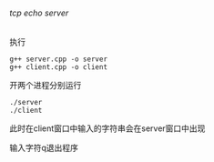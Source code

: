 ###### tcp echo server

执行

```
g++ server.cpp -o server
g++ client.cpp -o client
```

开两个进程分别运行

```
./server
./client
```

此时在client窗口中输入的字符串会在server窗口中出现

输入字符q退出程序